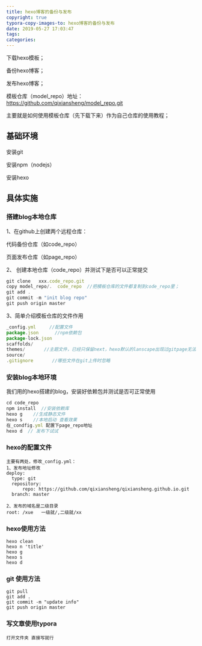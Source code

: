 ```yaml
---
title: hexo博客的备份与发布
copyright: true
typora-copy-images-to: hexo博客的备份与发布
date: 2019-05-27 17:03:47
tags:
categories:
---
```




下载hexo模板；

备份hexo博客；

发布hexo博客；

<!--more-->



模板仓库（model_repo）地址：https://github.com/qixiansheng/model_repo.git

主要就是如何使用模板仓库（先下载下来）作为自己仓库的使用教程；

## 基础环境

安装git

安装npm（nodejs）

安装hexo

## 具体实施

### 搭建blog本地仓库

1、在github上创建两个远程仓库：

代码备份仓库（如code_repo）

页面发布仓库（如page_repo）

2、 创建本地仓库（code_repo）并测试下是否可以正常提交

```js
git clone   xxx.code_repo.git  
copy model_repo/.  code_repo  //把模板仓库的文件都复制到code_repo里；
git add .   
git commit -m "init blog repo"
git push origin master 
```

3、简单介绍模板仓库的文件作用

```js
_config.yml     //配置文件
package.json      //npm依赖包
package-lock.json  
scaffolds/     
themes/       //主题文件，已经只保留next，hexo默认的lanscape出现过gitpage无法读取它的一个插件无法发布的情况，既然不用它就删掉了
source/  
.gitignore       //哪些文件在git上传时忽略
```

### 安装blog本地环境

我们用的hexo搭建的blog，安装好依赖包并测试是否可正常使用

```js
cd code_repo
npm install  //安装依赖库
hexo g    //生成静态文件
hexo s    //本地启动 查看效果
在_condfig.yml 配置下page_repo地址  
hexo d  // 发布下试试
```

### hexo的配置文件

```
主要有两处，修改_config.yml：
1、发布地址修改
deploy:
  type: git
  repository:
      repo: https://github.com/qixiansheng/qixiansheng.github.io.git   
  branch: master
  
2、发布的域名是二级目录
root: /xue   一级就/,二级就/xx
```



### hexo使用方法

```
hexo clean
hexo n 'title'   
hexo g  
hexo s
hexo d
```

### git 使用方法

```
git pull
git add .
git commit -m "update info"
git push origin master
```



### 写文章使用typora

```
打开文件夹 直接写就行
```



